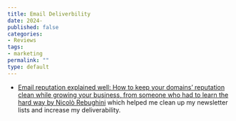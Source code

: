 ```yaml
---
title: Email Deliverbility
date: 2024-
published: false
categories:
- Reviews
tags:
- marketing
permalink: ""
type: default
---
```

- [Email reputation explained well: How to keep your domains’ reputation clean while growing your business, from someone who had to learn the hard way by Nicolò Rebughini](https://amzn.to/3V9gzwA) which helped me clean up my newsletter lists and increase my deliverability.